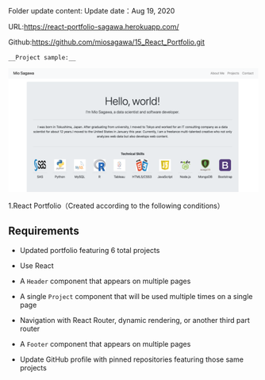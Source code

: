Folder update content:
Update date：Aug 19, 2020

URL:https://react-portfolio-sagawa.herokuapp.com/

Github:https://github.com/miosagawa/15_React_Portfolio.git

    __Project sample:__

![sample](sample.png)


1.React Portfolio（Created according to the following conditions）

## Requirements

* Updated portfolio featuring 6 total projects

* Use React

* A `Header` component that appears on multiple pages

* A single `Project` component that will be used multiple times on a single page 

* Navigation with React Router, dynamic rendering, or another third part router

* A `Footer` component that appears on multiple pages

* Update GitHub profile with pinned repositories featuring those same projects



